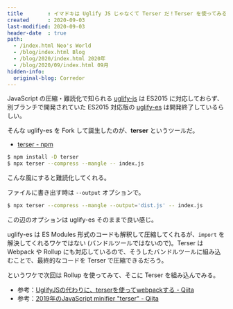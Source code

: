 ```yaml
---
title        : イマドキは Uglify JS じゃなくて Terser だ！Terser を使ってみる
created      : 2020-09-03
last-modified: 2020-09-03
header-date  : true
path:
  - /index.html Neo's World
  - /blog/index.html Blog
  - /blog/2020/index.html 2020年
  - /blog/2020/09/index.html 09月
hidden-info:
  original-blog: Corredor
---
```


JavaScript の圧縮・難読化で知られる [uglify-js](https://www.npmjs.com/package/uglify-js) は ES2015 に対応しておらず、別ブランチで開発されていた ES2015 対応版の [uglify-es](https://www.npmjs.com/package/uglify-es) は開発終了しているらしい。

そんな uglify-es を Fork して誕生したのが、__terser__ というツールだ。

- [terser - npm](https://www.npmjs.com/package/terser)

```bash
$ npm install -D terser
$ npx terser --compress --mangle -- index.js
```

こんな風にすると難読化してくれる。

ファイルに書き出す時は `--output` オプションで。

```bash
$ npx terser --compress --mangle --output='dist.js' -- index.js
```

この辺のオプションは uglify-es そのままで良い感じ。

uglify-es は ES Modules 形式のコードも解釈して圧縮してくれるが、`import` を解決してくれるワケではない (バンドルツールではないので)。Terser は Webpack や Rollup にも対応しているので、そうしたバンドルツールに組み込むことで、最終的なコードを Terser で圧縮できるだろう。

というワケで次回は Rollup を使ってみて、そこに Terser を組み込んでみる。

- 参考：[UglifyJSの代わりに、terserを使ってwebpackする - Qiita](https://qiita.com/ArcCosine@github/items/e45119347fd0f01f0b66)
- 参考：[2019年のJavaScript minifier "terser" - Qiita](https://qiita.com/ledsun/items/651de9407098865eb4b8)
